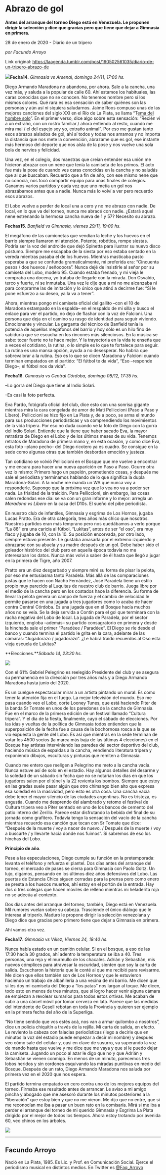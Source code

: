 # Abrazo de gol

**Antes del arranque del torneo Diego está en Venezuela. Le proponen dirigir la selección y dice que gracias pero que tiene que dejar a Gimnasia en primera.**

28 de enero de 2020 - Diario de un tripero

_por Facundo Arroyo_

Link original: https://laagenda.tumblr.com/post/190502561035/diario-de-un-tripero-abrazo-de

![](https://64.media.tumblr.com/858a0f485754988ccbb3e14ce84b20fc/432371e6a5a9f2b8-96/s500x750/a9af1b5fbe70c44fb968a694619bb602f782f7e7.jpg)**Fecha14**.
*Gimnasia vs Arsenal, domingo 24/11, 17:00 hs.*

Diego
Armando Maradona no abandona, por ahora. Sale a la cancha, una vez
más, y saluda a la popular de calle 60. Ahí estamos los habituales,
las caras conocidas que no se conocen. No tenemos nombre pero sí los
mismos colores. Qué rara es esa sensación de saber quiénes son las
personas y aún así ni siquiera saludarnos. Jaime Roos compuso unas
de las mejores canciones del siglo XXI en el Río de La Plata, se
llama “T[ema del hombre solo](https://www.youtube.com/watch?v=G2EC-TyLaxI)”. En el primer verso, dice algo sobre esta sensación: “Recién
vi a un extraño, con un rostro familiar / ahora entiendo al resto,
cuando me mira mal / el del espejo soy yo, extraño animal”. Por
eso me gustan tanto esos abrazos aislados de gol, ahí sí todos y
todas nos amamos y no importa la distancia que nos mete la
convención, abrazame que es gol, ese instante más hermoso del
deporte que nos aísla de la pose y nos vuelve una sola bola de
nervios y felicidad.

Una
vez, en el colegio, dos maestras que creían entender esa unión me
hicieron abrazar con un nene que tenía la camiseta de los primos. El
acto fue más la pose de cuando ves caras conocidas en la cancha y no
saludás que al que buscaban. Recuerdo que a fin de año, con ese
mismo nene que no conocía, nos tocó compartir equipo para unas
finales de colegios. Ganamos varios partidos y cada vez que uno metía
un gol nos abrazábamos antes que a nadie. Nunca más lo volví a ver
pero recuerdo esos abrazos. 

El
Lobo vuelve a perder de local una a cero y no me abrazo con nadie. De
local, en lo que va del torneo, nunca me abracé con nadie. ¿Estará
aquel nene estrenando la hermosa cancha nueva de 1 y 57? Necesito su
abrazo.   

**Fechas15**.
*Banfield vs Gimnasia, viernes 29/11, 19:00 hs.*

El
megáfono de las camionetas que vendían la leche y los huevos en el
barrio siempre llamaron mi atención. Potente, robótica, rompe
siestas. Podría ser la voz del androide que dejó Spinetta para
ilustrar su nuevo disco póstumo. Siempre me escapaba de la siesta
por eso estaba sentado en la vereda mientras pasaba el de los huevos.
Mientras masticaba pasto esperaba a que se confunda gramaticalmente,
mi preferida era: “Cincuenta pesos / dos huevos / señoooora”.
Nunca dejé de insistirle al señor por su camiseta del Lobo, modelo
95. Cuando estaba frenado, y mi vieja le compraba una docena, yo
trataba de llegarle con la mirada. Don Osvaldo, terco y fuerte, ni se
inmutaba. Una vez le dije que a mí no me alcanzaba ni para comprarme
las de imitación y lo único que atinó a decirme fue: “Si le pone
esfuerzo a su deseo, ya la va a tener”.

Ahora,
mientras pongo mi camiseta oficial del gallito –con el 10 de Maradona
estampado en la espalda– en el respaldo de mi silla y busco el enlace
para ver el partido, no dejo de flashar con la voz de Falcioni. Una
persona que deja en el camino su rasgo de identidad para seguir
viviendo. Emocionante y vincular. La garganta del técnico de
Banfield tenía la potencia de aquellos megáfonos del barrio y hoy
sólo es un hilo fino de sabiduría que se escucha en los rincones
más silenciosos. En la música se sabe: tocar fuerte no te hace
mejor. Y la trayectoria en la vida te enseña que a veces el
cotidiano, la rutina, o lo simple es lo que te fortalece para seguir.
La rutina es una mansa opción, ayuda a no desesperar. No habría que
sobrevalorar a la rutina. Eso es lo que se dicen Maradona y Falcioni
cuando terminan empatados en el partido: “El fútbol te da vida”,
“Eso –responde Diego–, el fútbol nos da vida”.

**Fecha16**.
*Gimnasia vs Central Córdoba, domingo 08/12, 17:35 hs.*

–Lo gorra del Diego que tiene al Indio Solari.

–Es casi la foto perfecta.

Eva
Pardo, fotógrafa oficial del club, dice esto con una sonrisa gigante
mientras mira la cara congelada de amor de Mati Pelliccioni (Paso a
Paso y Líbero). Pelliccioni se hizo fijo en La Plata y, de a poco,
se arma el mundo para sus producciones periodísticas y va
comprendiendo los movimientos de la vida tripera. Por eso no duda
cuando ve la foto de Diego con la gorra del Indio Solari. Entiende
que la tiene que haber sacado Eva, la mayor retratista de Diego en el
Lobo y de los últimos meses de su vida. Tenemos retratos de Maradona
de primera mano y, en esta ocasión, y como dice Eva, esta foto –plano pecho– del Diego ricotero ya es cuadro. Se consigue en la sede
como algunas otras que también desbordan emoción y justeza.

Tan
cotidiano se volvió Pelliccioni en el Bosque que me vuelve a
encontrar y me encara para hacer una nueva aparición en Paso a Paso.
Ocurre otra vez lo mismo: Primero hago un papelón, prometiendo
cosas, y después me sale el periodista y terminamos hablando de lo
que significa la dupla Maradona-Solari. A la noche me manda un WA que
nunca voy a responderle. Supongo que la próxima vez que lo vea no va
a poder ser nada. La frialdad de la traición. Para Pelliccioni, sin
embargo, las cosas salen redondas ese día: se va con un gran informe
y lo mejor: arregla un *Maradona vs Líbero* en la casa del D10s. El
sueño del pibe periodista.    

En
nuestro club de infantiles, Gimnasia y esgrima de Los Hornos, jugaba
Lucas Pratto. Era de otra categoría, tres años más chico que
nosotros. Nuestros partidos eran más temprano pero nos quedábamos a
verlo porque “La 88” era una caricia al fútbol. “Lukitas”,
antes de ser “el oso”, era muy flaco y jugaba de 10, con la 10.
Su posición encorvada, por otro lado, siempre estuvo presente. Le
gustaba amasarla por el extremo izquierdo y abrazarse con su abuela y
su madre después de un gol. Debe haber sido el goleador histórico
del club pero en aquella época todavía no me interesaban los datos.
Nunca más volví a saber de él hasta que llegó a jugar en la
primera de Tigre, año 2007.

Pratto
era un diez desgarbado y siempre miré su forma de pisar la pelota,
por eso me entusiasma tanto Paradela. Más allá de las comparaciones
justas que le hacen con Nacho Fernández, José Paradela tiene un
estilo propio muy parecido al Luquitas de nuestro club de barrio.
Juega libre por el medio de la cancha pero en los costados hace la
diferencia. Su forma de llevar la pelota genera un campo de fuerza y
el cambio de velocidad le permite pasarse en una jugada a tres
jugadores como lo acaba de hacer contra Central Córdoba. Es una
jugada que en el Bosque hacía muchos años no se veía. Se la deja
servida a Contín para el gol que terminará con la racha negativa
del Lobo de local. La jugada de Paradela, por el sector izquierdo,
engloba –además– su partido consagratorio en primera y desde la
hinchada sale el primer “Paradéee / Paradéee”. El Diego se ríe
desde el banco y cuando termina el partido le grita en la cara,
adelante de las cámaras: “Jugadorazo / jugadorazo”. ¿Le habrá
traído recuerdos al Oso esta vieja escuela de Lukitas?  

**Elecciones.***Sábado 14, 23:20 hs.*

![](https://64.media.tumblr.com/a90d9e9b1640316d7a1eba6feaa43cc8/432371e6a5a9f2b8-4c/s500x750/3b9e590da43c1840b42a4b34a830b70a61e59596.jpg)



Con
el 61% Gabriel Pelegrino es reelegido Presidente del club y se
asegura su permanencia en la dirección por tres años más y a Diego
Armando Maradona hasta junio del 2020.

Es
un cuelgue espectacular mirar a un artista pintando un mural. Es como
tener la atención fija en el fuego. La mejor televisión del mundo.
Eso me pasa cuando veo el Lobo, corte Looney Tunes, que está
haciendo Piter de la banda Sr Tomate en unos de los paredones de la
cancha de Gimnasia. Fue en el marco de la primera edición de un
festival llamado “Cultura tripera”. Y el día de la fiesta,
finalmente, cayó el sábado de elecciones. Por las idas y vueltas de
la política de Gimnasia todos entienden que la superposición de la
fecha fue a causa de la bochornosa rosca a la que se vio expuesta la
gente del Lobo. Es así que mientras en la sede terminan de votar los
4500 socios (la marca más baja de las últimas 4 elecciones) en el
Bosque hay artistas interviniendo las paredes del sector deportivo
del club, haciendo música de espaldas a la cancha, vendiendo
literatura tripera y exponiendo dibujos, esculturas y pinturas que
remiten a Gimnasia.

Cuando
me entero que reeligen a Pelegrino me meto a la cancha vacía. Nunca
estuve así de solo en el estadio. Hay algunos detalles del desarme y
la soledad de un sábado sin fecha que no se notarían los días en
que los jugadores salen por el túnel y la 22 revienta los bombos.
Siempre que estoy en las gradas suele pasar algún que otro chimango
bien alto que expresa esa soledad en la masividad, pero esto es otra
cosa. Una cancha vacía debe tener el mayor silencio de las ciudades
argentinas. No es tristeza, es angustia. Cuando me desprendo del
alambrado y retomo el festival de Cultura tripera veo a Piter sentado
en uno de los bancos de cemento del patio interno del Zerillo. Parece
estar disfrutando la bebida del final de su jornada como grafitero.
Todavía tengo la sensación del vacío de la cancha mientras
recuerdo esa canción que tocan con Sr Tomate que dice: “Después
de la muerte / voy a nacer de nuevo. / Después de la muerte / voy a
buscarte / y llevarte hacia donde nos fuimos”. Si sabremos de eso
los hinchas del Lobo.

**Principio
de año**. 

Pese a las especulaciones, Diego cumple su función en la
pretemporada: levanta el teléfono y refuerza el plantel. Dos días
antes del arranque del torneo, el mercado de pases se cierra para
Gimnasia con Paolo Goltz. Un lujo, digamos, pensando en los últimos
diez años defensivos del Lobo. Las puertas de Estancia Chica siguen
cerradas para la prensa pero como enero se presta a los huecos
muertos, ahí estoy en el portón de la entrada. Hay dos o tres
colegas que hacen móviles de relleno mientras mi heladerita roja no
se adecúa al contexto.

Dos
días antes del arranque del torneo, también, Diego está en
Venezuela. Mil rumores vuelan sobre su cabeza. Trasciende el único
diálogo que le interesa al triperío. Maduro le propone dirigir la
selección venezolana y Diego dice que gracias pero primero tiene que
dejar a Gimnasia en primera.

Ahí
vamos otra vez. 

**Fecha17**.
*Gimnasia vs Vélez, Viernes 24, 19:40 hs*.

Nunca
había estado en un camión celular. Si en el bosque, a eso de las
17:30 hacía 30 grados, ahí adentro la temperatura se iba a 40. Tres
personas, una reja y el murmullo de los chacales. Adrián y
Sebastián, mis nuevos cómplices para atravesar la oscuridad,
sienten que soy la carta de salida. Escucharon la historia que le
conté al que me recibió para revisarme. Me dicen que ellos también
son de Los Hornos y que le estuvieron haciendo un trabajo de
albañilería a una vecina de mi barrio. Me dicen que si les doy mi
camiseta del Diego a “los patas” nos largan al toque. Me dicen,
todo esto en menos de tres minutos, que si logro hacer venir alguna
cámara se empiezan a revolear sumarios para todos estos ortivas. Me
acaban de subir a una cárcel móvil por tomar cerveza en lata.
Parece que las medidas del intendente de Gesell rebotan en toda la
Provincia y quieren ser ejemplo en la primera fecha del año de la
Superliga.

“No
tiene sentido que vos estés acá, nos van a armar quilombo a
nosotros”, dice un policía chiquitín a través de la rejilla. Mi
carta de salida, en efecto. Le reviento la cabeza con falacias
periodísticas (llego a decirle que en minutos la voz del estadio
puede empezar a decir mi nombre) y después veo cómo sale del
celular y, casi en clave de susurro, va superando la voz de mando
hasta que vuelve y me dice que me vaya y que si le puedo dejar la
camiseta. Jugando un poco al azar le digo que no y que Adrián y
Sebastián se vienen conmigo. En menos de un minuto, parecemos tres
lobos heridos y sin cordones esquivando las miradas punitivas en
medio del Bosque. Después de un rato, Diego Armando Maradona nos
saluda por primera vez en el 2020 que nos espera.

El
partido termina empatado en cero contra uno de los mejores equipos
del torneo. Firmaba ese resultado antes de arrancar. Le aviso a mi
amigo pincha y abogado que me asesoró durante los minutos
posteriores a la “liberación” que estoy bien y que no me vieron.
Me dijo que no entre, que si me reconocían me iba a pasar un buen
rato en la comisaría. Mirá si me iba a perder el arranque del
torneo de mi querido Gimnasia y Esgrima La Plata dirigido por el
mejor de todos los tiempos. Ahora estoy trotando por avenida 60, veo
chinos en los árboles.

![](https://64.media.tumblr.com/007d3feb429f73ebb2ee4fa0c73809b9/432371e6a5a9f2b8-57/s500x750/635ff3d781891f27980d8201691b4ebe8391cf9c.jpg)

---

Facundo Arroyo
--------------

 Nació en La Plata, 1985. Es Lic. y Prof. en Comunicación Social. Ejerce el periodismo musical en distintos medios. En Twitter es [@Faq\_Arroyo](https://twitter.com/Faq_Arroyo) 

